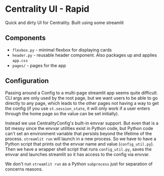 # Centrality UI - Rapid

Quick and dirty UI for Centrality. Built using some streamlit

## Components

- `flexbox.py` - minimal flexbox for displaying cards
- `header.py` - reusable header component. Also packages up and applies `app.css`
- `pages/` - pages for the app

## Configuration

Passing around a Config to a multi-page streamlit app seems quite difficult. CLI args are only used by the root page,
but we want users to be able to go directly to any page, which leads to the other pages not having a way to get the 
config (if you use `st.session_state`, it will only work if a user enters through the home page so the value can be 
set initially).

Instead we use CentralityConfig's built-in envvar support. But even that is a bit messy since the envvar utilities
exist in Python code, but Python code can't set an environment variable that persists beyond the lifetime of the 
process. `streamlit run` will launch in a new process. So we have to have a Python script that prints out the envvar
name and value (`config_util.py`). Then we have a wrapper shell script that runs `config_util.py`, saves the envvar
and launches streamlit so it has access to the config via envvar.

We don't run `streamlit run` as a Python `subprocess` just for separation of concerns reasons. 